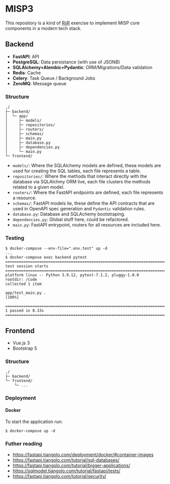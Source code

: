 # MISP3
This repository is a kind of [RiiR](http://web.archive.org/web/20220201102732/https://transitiontech.ca/random/RIIR) exercise to implement MISP core components in a modern tech stack.

## Backend
* **FastAPI**: API
* **PostgreSQL**: Data persistance (with use of JSONB)
* **SQLAlchemy+Alembic+Pydantic**: ORM/Migrations/Data validation
* **Redis**: Cache
* **Celery**: Task Queue / Background Jobs
* **ZeroMQ**: Message queue

### Structure
```
./
├─ backend/
│  └─ app/
│     ├─ models/
│     ├─ repositories/
│     ├─ routers/
│     ├─ schemas/
│     ├─ main.py
│     ├─ database.py
│     ├─ dependencies.py
│     └─ main.py
└─ frontend/
```

* `models/`: Where the SQLAlchemy models are defined, these models are used for creating the SQL tables, each file represents a table.
* `repositories/`: Where the methods that interact directly with the database via SQLAlchmy ORM live, each file clusters the methods related to a given model.
*  `routers/`: Where the FastAPI endpoints are defined, each file represents a resource.
*  `schemas/`: FastAPI models lie, these define the API contracts that are used in OpenAPI spec generation and `Pydantic` validation rules.
*  `database.py`: Database and SQLAchemy bootstraping.
*  `dependencies.py`: Global stuff here, could be refactored.
*  `main.py`: FastAPI entrypoint, routers for all resources are included here.

### Testing
```
$ docker-compose --env-file=".env.test" up -d
...
$ docker-compose exec backend pytest
=========================================================================================== test session starts ===========================================================================================
platform linux -- Python 3.9.12, pytest-7.1.2, pluggy-1.0.0
rootdir: /code
collected 1 item                                                                                                                                                                                          

app/test_main.py .                                                                                                                                                                                  [100%]

============================================================================================ 1 passed in 0.33s ============================================================================================
```

## Frontend
* Vue.js 3
* Bootstrap 5

### Structure
```
./
├─ backend/
└─ frontend/
    └─ ...
```

### Deployment
#### Docker
To start the application run:

```
$ docker-compose up -d
```

### Futher reading
* https://fastapi.tiangolo.com/deployment/docker/#container-images
* https://fastapi.tiangolo.com/tutorial/sql-databases/
* https://fastapi.tiangolo.com/tutorial/bigger-applications/
* https://sqlmodel.tiangolo.com/tutorial/fastapi/tests/
* https://fastapi.tiangolo.com/tutorial/security/


